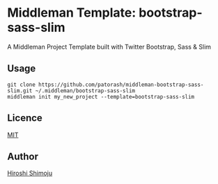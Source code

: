 # Middleman Template: bootstrap-sass-slim

A Middleman Project Template built with Twitter Bootstrap, Sass & Slim

## Usage

```
git clone https://github.com/patorash/middleman-bootstrap-sass-slim.git ~/.middleman/bootstrap-sass-slim
middleman init my_new_project --template=bootstrap-sass-slim
```

## Licence

[MIT](https://github.com/shimoju/middleman-bootstrap-sass-slim/blob/master/LICENSE)

## Author

[Hiroshi Shimoju](https://github.com/shimoju)
